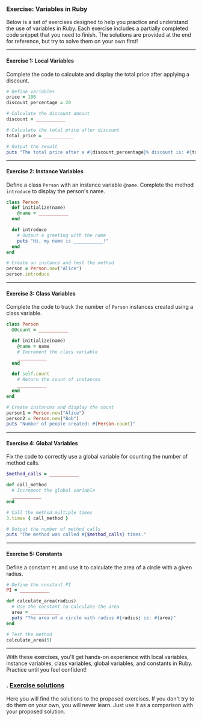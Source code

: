 ### Exercise: Variables in Ruby

Below is a set of exercises designed to help you practice and understand the use of variables in Ruby. Each exercise includes a partially completed code snippet that you need to finish. The solutions are provided at the end for reference, but try to solve them on your own first!

---

#### **Exercise 1: Local Variables**
Complete the code to calculate and display the total price after applying a discount.

```ruby
# Define variables
price = 100
discount_percentage = 20

# Calculate the discount amount
discount = ___________

# Calculate the total price after discount
total_price = ___________

# Output the result
puts "The total price after a #{discount_percentage}% discount is: #{total_price}"
```

---

#### **Exercise 2: Instance Variables**
Define a class `Person` with an instance variable `@name`. Complete the method `introduce` to display the person's name.

```ruby
class Person
  def initialize(name)
    @name = ___________
  end

  def introduce
    # Output a greeting with the name
    puts "Hi, my name is ___________!"
  end
end

# Create an instance and test the method
person = Person.new("Alice")
person.introduce
```

---

#### **Exercise 3: Class Variables**
Complete the code to track the number of `Person` instances created using a class variable.

```ruby
class Person
  @@count = ___________

  def initialize(name)
    @name = name
    # Increment the class variable
    ___________
  end

  def self.count
    # Return the count of instances
    ___________
  end
end

# Create instances and display the count
person1 = Person.new("Alice")
person2 = Person.new("Bob")
puts "Number of people created: #{Person.count}"
```

---

#### **Exercise 4: Global Variables**
Fix the code to correctly use a global variable for counting the number of method calls.

```ruby
$method_calls = ___________

def call_method
  # Increment the global variable
  ___________
end

# Call the method multiple times
3.times { call_method }

# Output the number of method calls
puts "The method was called #{$method_calls} times."
```

---

#### **Exercise 5: Constants**
Define a constant `PI` and use it to calculate the area of a circle with a given radius.

```ruby
# Define the constant PI
PI = ___________

def calculate_area(radius)
  # Use the constant to calculate the area
  area = ___________
  puts "The area of a circle with radius #{radius} is: #{area}"
end

# Test the method
calculate_area(5)
```

---

With these exercises, you'll get hands-on experience with local variables, instance variables, class variables, global variables, and constants in Ruby. Practice until you feel confident!

### . [Exercise solutions](./solutions_exercise_variables.md)
Here you will find the solutions to the proposed exercises. If you don't try to do them on your own, you will never learn. Just use it as a comparison with your proposed solution.